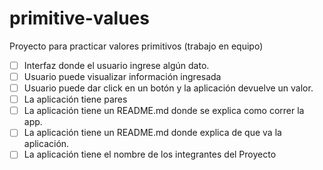 # primitive-values
Proyecto para practicar valores primitivos (trabajo en equipo)

- [ ] Interfaz donde el usuario ingrese algún dato.
- [ ] Usuario puede visualizar información ingresada
- [ ] Usuario puede dar click en un botón y la aplicación devuelve un valor.
- [ ] La aplicación tiene pares
- [ ] La aplicación tiene un README.md donde se explica como correr la app.
- [ ] La aplicación tiene un README.md donde explica de que va la aplicación.
- [ ] La aplicación tiene el nombre de los integrantes del Proyecto
